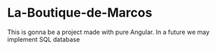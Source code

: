 # La-Boutique-de-Marcos
This is gonna be a project made with pure Angular. In a future we may implement SQL database
